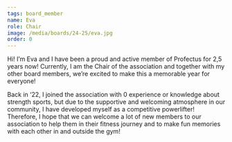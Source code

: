 ```yaml
---
tags: board_member
name: Eva
role: Chair
image: /media/boards/24-25/eva.jpg
order: 0
---
```

Hi! I’m Eva and I have been a proud and active member of Profectus for 2,5 years now!
Currently, I am the Chair of the association and together with my other board members,
we’re excited to make this a memorable year for everyone! 

Back in ‘22, I joined the
association with 0 experience or knowledge about strength sports, but due to the supportive
and welcoming atmosphere in our community, I have developed myself as a competitive
powerlifter! Therefore, I hope that we can welcome a lot of new members to our association
to help them in their fitness journey and to make fun memories with each other in and
outside the gym!

